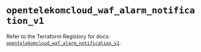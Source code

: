 # `opentelekomcloud_waf_alarm_notification_v1`

Refer to the Terraform Registory for docs: [`opentelekomcloud_waf_alarm_notification_v1`](https://registry.terraform.io/providers/opentelekomcloud/opentelekomcloud/1.35.11/docs/resources/waf_alarm_notification_v1).
